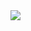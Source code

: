 <img src="https://capsule-render.vercel.app/api?type=waving&color=auto&height=300&section=header&text=just%20Do%20It!!&fontSize=43" />

